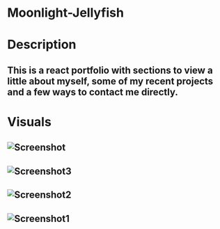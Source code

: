 # Moonlight-Jellyfish
# Description 
## This is a react portfolio with sections to view a little about myself, some of my recent projects and a few ways to contact me directly.
# Visuals 
## ![Screenshot](https://github.com/AndrewAllen93/moonlight-jellyfish/assets/140868388/e16c3cec-a021-4b8f-b6aa-0686d07a2b29)
## ![Screenshot3](https://github.com/AndrewAllen93/moonlight-jellyfish/assets/140868388/4b35cb9d-88dc-41c0-bbe5-ff4ca809535c)
## ![Screenshot2](https://github.com/AndrewAllen93/moonlight-jellyfish/assets/140868388/36a26efe-400e-446e-98d7-6dfe513b968c)
## ![Screenshot1](https://github.com/AndrewAllen93/moonlight-jellyfish/assets/140868388/6010426d-673b-49e9-b495-035cfa1d6ca9)




